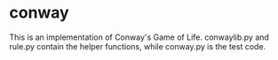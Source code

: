 # conway
This is an implementation of Conway's Game of Life. conwaylib.py and rule.py contain the helper functions, while conway.py is the test code.
